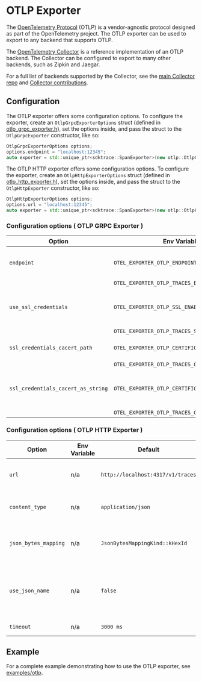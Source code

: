 # OTLP Exporter

The [OpenTelemetry
Protocol](https://github.com/open-telemetry/opentelemetry-specification/blob/main/specification/protocol/README.md)
(OTLP) is a vendor-agnostic protocol designed as part of the OpenTelemetry
project. The OTLP exporter can be used to export to any backend that supports
OTLP.

The [OpenTelemetry
Collector](https://github.com/open-telemetry/opentelemetry-collector) is a
reference implementation of an OTLP backend. The Collector can be configured to
export to many other backends, such as Zipkin and Jaegar.

For a full list of backends supported by the Collector, see the [main Collector
repo](https://github.com/open-telemetry/opentelemetry-collector/tree/main/exporter)
and [Collector
contributions](https://github.com/open-telemetry/opentelemetry-collector-contrib/tree/main/exporter).

## Configuration

The OTLP exporter offers some configuration options. To configure the exporter,
create an `OtlpGrpcExporterOptions` struct (defined in
[otlp_grpc_exporter.h](https://github.com/open-telemetry/opentelemetry-cpp/blob/main/exporters/otlp/include/opentelemetry/exporters/otlp/otlp_grpc_exporter.h)),
set the options inside, and pass the struct to the `OtlpGrpcExporter` constructor,
like so:

```cpp
OtlpGrpcExporterOptions options;
options.endpoint = "localhost:12345";
auto exporter = std::unique_ptr<sdktrace::SpanExporter>(new otlp::OtlpGrpcExporter(options));
```

The OTLP HTTP exporter offers some configuration options. To configure the exporter,
create an `OtlpHttpExporterOptions` struct (defined in
[otlp_http_exporter.h](https://github.com/open-telemetry/opentelemetry-cpp/blob/main/exporters/otlp/include/opentelemetry/exporters/otlp/otlp_http_exporter.h)),
set the options inside, and pass the struct to the `OtlpHttpExporter` constructor,
like so:

```cpp
OtlpHttpExporterOptions options;
options.url = "localhost:12345";
auto exporter = std::unique_ptr<sdktrace::SpanExporter>(new otlp::OtlpHttpExporter(options));
```

### Configuration options ( OTLP GRPC Exporter )

| Option       | Env Variable |Default          |   Description  |
| ------------ |---------------|------------ |----------------|
| `endpoint` | `OTEL_EXPORTER_OTLP_ENDPOINT` | `http://localhost:4317`| The OTLP GRPC endpoint to connect to |
|              |   `OTEL_EXPORTER_OTLP_TRACES_ENDPOINT`  |  | |
| `use_ssl_credentials` | `OTEL_EXPORTER_OTLP_SSL_ENABLE`| `false` | Whether the endpoint is SSL enabled |
|    | `OTEL_EXPORTER_OTLP_TRACES_SSL_ENABLE` | | |
| `ssl_credentials_cacert_path`  |  `OTEL_EXPORTER_OTLP_CERTIFICATE` | `""`  | SSL Certificate file path |
|    | `OTEL_EXPORTER_OTLP_TRACES_CERTIFICATE` | | |
| `ssl_credentials_cacert_as_string` | `OTEL_EXPORTER_OTLP_CERTIFICATE_STRING` | `""`  |   SSL Certifcate as in-memory string |
|  | `OTEL_EXPORTER_OTLP_TRACES_CERTIFICATE_STRING` | | | |

### Configuration options ( OTLP HTTP Exporter )

| Option       | Env Variable |Default          | Description |
| ------------ |-----|------------ |------|
| `url`   | n/a    | `http://localhost:4317/v1/traces`  | The OTLP HTTP endpoint to connect to |
| `content_type` | n/a  | `application/json`  |   Data format used - JSON or Binary |
| `json_bytes_mapping`  |  n/a | `JsonBytesMappingKind::kHexId` | Encoding used for trace_id and span_id |
| `use_json_name` | n/a | `false`  | Whether to use json name of protobuf field to set the key of json |
| `timeout`  | n/a  | `3000 ms` | http timeout |

## Example

For a complete example demonstrating how to use the OTLP exporter, see
[examples/otlp](https://github.com/open-telemetry/opentelemetry-cpp/blob/main/examples/otlp/).
